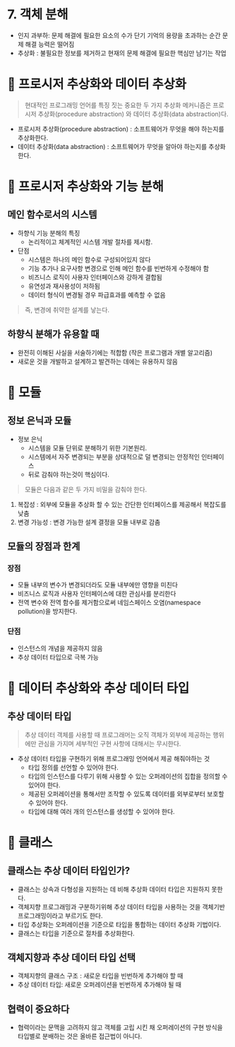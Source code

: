 
# 7. 객체 분해
- 인지 과부하: 문제 해결에 필요한 요소의 수가 단기 기억의 용량을 초과하는 순간 문제 해결 능력은 떨어짐
- 추상화 : 불필요한 정보를 제거하고 현재의 문제 해결에 필요한 핵심만 남기는 작업

# 🍑 프로시저 추상화와 데이터 추상화

> 현대적인 프로그래밍 언어를 특징 짓는 중요한 두 가지 추상화 메커니즘은 프로시저 추상화(procedure abstraction) 와 데이터 추상화(data abstraction)다.

- 프로시저 추상화(procedure abstraction) : 소프트웨어가 무엇을 해야 하는지를 추상화한다.
- 데이터 추상화(data abstraction) : 소프트웨어가 무엇을 알아야 하는지를 추상화 한다.
# 🍋 프로시저 추상화와 기능 분해
## 메인 함수로서의 시스템
- 하향식 기능 분해의 특징
	- 논리적이고 체계적인 시스템 개발 절차를 제시함.
- 단점
	- 시스템은 하나의 메인 함수로 구성되어있지 않다
	- 기능 추가나 요구사항 변경으로 인해 메인 함수를 빈번하게 수정해야 함
	- 비즈니스 로직이 사용자 인터페이스와 강하게 결합됨
	- 유연성과 재사용성이 저하됨
	- 데이터 형식이 변경될 경우 파급효과를 예측할 수 없음

> 즉, 변경에 취약한 설계를 낳는다.

## 하향식 분해가 유용할 때
- 완전히 이해된 사실을 서술하기에는 적합함 (작은 프로그램과 개별 알고리즘)
- 새로운 것을 개발하고 설계하고 발견하는 데에는 유용하지 않음
# 🍒 모듈
## 정보 은닉과 모듈
- 정보 은닉 
	- 시스템을 모듈 단위로 분해하기 위한 기본원리.
	- 시스템에서 자주 변경되는 부분을 상대적으로 덜 변경되는 안정적인 인터페이스
	- 뒤로 감춰야 하는것이 핵심이다.

> 모듈은 다음과 같은 두 가지 비밀을 감춰야 한다.

1. 복잡성 : 외부에 모듈을 추상화 할 수 있는 간단한 인터페이스를 제공해서 복잡도를 낮춤
2. 변경 가능성 : 변경 가능한 설계 결정을 모듈 내부로 감춤


## 모듈의 장점과 한계
### 장점
- 모듈 내부의 변수가 변경되더라도 모듈 내부에만 영향을 미친다
- 비즈니스 로직과 사용자 인터페이스에 대한 관심사를 분리한다
- 전역 변수와 전역 함수를 제거함으로써 네임스페이스 오염(namespace pollution)을 방지한다.
### 단점
- 인스턴스의 개념을 제공하지 않음
- 추상 데이터 타입으로 극복 가능

# 🐨 데이터 추상화와 추상 데이터 타입

## 추상 데이터 타입
> 추상 데이터 객체를 사용할 때 프로그래머는 오직 객체가 외부에 제공하는 행위에만 관심을 가지며 세부적인 구현 사항에 대해서는 무시한다.

- 추상 데이터 타입을 구현하기 위해 프로그래밍 언어에서 제공 해줘야하는 것
	- 타입 정의를 선언할 수 있어야 한다.
	- 타입의 인스턴스를 다루기 위해 사용할 수 있는 오퍼레이션의 집합을 정의할 수 있어야 한다.
	- 제공된 오퍼레이션을 통해서만 조작할 수 있도록 데이터를 외부로부터 보호할 수 있어야 한다.
	- 타입에 대해 여러 개의 인스턴스를 생성할 수 있어야 한다.


# 🐹 클래스
## 클래스는 추상 데이터 타입인가?
  - 클래스는 상속과 다형성을 지원하는 데 비해 추상화 데이터 타입은 지원하지 못한다.
  - 객체지향 프로그래밍과 구분하기위해  추상 데이터 타입을 사용하는 것을 객체기반 프로그래밍이라고 부르기도 한다.
  - 타입 추상화는 오퍼레이션을 기준으로 타입을 통합하는 데이터 추상화 기법이다.
  - 클래스는 타입을 기준으로 절차를 추상화한다.


## 객체지향과 추상 데이터 타입 선택
- 객체지향의 클래스 구조 : 새로운 타입을 빈번하게 추가해야 할 때
- 추상 데이터 타입: 새로운 오퍼레이션을 빈번하게 추가해야 될 때 

## 협력이 중요하다
- 협력이라는 문맥을 고려하지 않고 객체를 고립 시킨 채 오퍼레이션의 구현 방식을 타입별로 분배하는 것은 올바른 접근법이 아니다.

  
